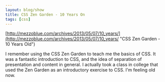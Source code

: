```yaml
---
layout: blog/show
title: CSS Zen Garden - 10 Years On
tags: [css]
---
```


[http://mezzoblue.com/archives/2013/05/07/10_years/](http://mezzoblue.com/archives/2013/05/07/10_years/ "CSS Zen Garden - 10 Years Old")

I remember using the CSS Zen Garden to teach me the basics of CSS. It was a fantastic introduction to CSS, and the idea of separation of presentation and content in general. I actually took a class in college that used the Zen Garden as an introductory exercise to CSS. I'm feeling old now.
